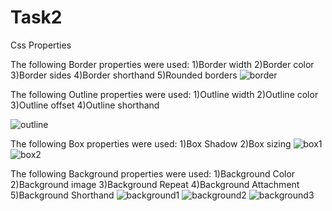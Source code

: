 # Task2
Css Properties

The following Border properties were used:
1)Border width
2)Border color
3)Border sides
4)Border shorthand
5)Rounded borders
![border](https://user-images.githubusercontent.com/72078555/130050747-dd1299b7-e048-47f3-8b33-b92225aecd9f.PNG)


The following Outline properties were used:
1)Outline width
2)Outline color
3)Outline offset
4)Outline shorthand

![outline](https://user-images.githubusercontent.com/72078555/130050744-e6c71432-52eb-44ab-9059-3723ecf0e59c.PNG)

The following Box properties were used:
1)Box Shadow
2)Box sizing
![box1](https://user-images.githubusercontent.com/72078555/130051356-81017bde-a703-442a-ad4c-77c3a376b5d9.PNG)
![box2](https://user-images.githubusercontent.com/72078555/130050740-fe5a04c5-f02e-4bfc-963a-330abc58d246.PNG)

The following Background properties were used:
1)Background Color
2)Background image
3)Background Repeat
4)Background Attachment
5)Background Shorthand
![background1](https://user-images.githubusercontent.com/72078555/130050429-8cd8b22c-aa87-4318-9025-b95bf914815b.PNG)
![background2](https://user-images.githubusercontent.com/72078555/130050689-704634ed-2f05-461d-ac83-d0b6f259dcd6.PNG)
![background3](https://user-images.githubusercontent.com/72078555/130050723-8d47988a-b641-4ba4-8e9a-7ae402cb4e05.PNG)

